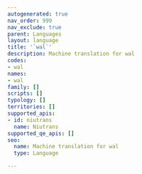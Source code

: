 ```yaml
---
autogenerated: true
nav_order: 999
nav_exclude: true
parent: Languages
layout: language
title: '`wal`'
description: Machine translation for wal
codes:
- wal
names:
- wal
family: []
scripts: []
typology: []
territories: []
supported_apis:
- id: niutrans
  name: Niutrans
supported_qe_apis: []
seo:
  name: Machine translation for wal
  type: Language

---
```


